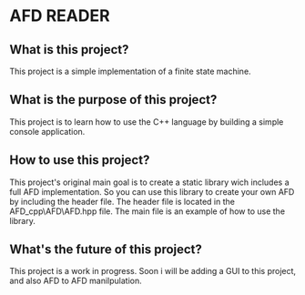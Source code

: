 <h1>AFD READER</h1>

<h2>What is this project?</h2>
This project is a simple implementation of a finite state machine.

<h2>What is the purpose of this project?</h2>
This project is to learn how to use the C++ language by building a simple console application.

<h2>How to use this project?</h2>
This project's original main goal is to create a static library wich includes a full AFD implementation.
So you can use this library to create your own AFD by including the header file.
The header file is located in the AFD_cpp\AFD\AFD.hpp file.
The main file is an example of how to use the library.

<h2>What's the future of this project?</h2>
This project is a work in progress.
Soon i will be adding a GUI to this project, and also AFD to AFD manilpulation.